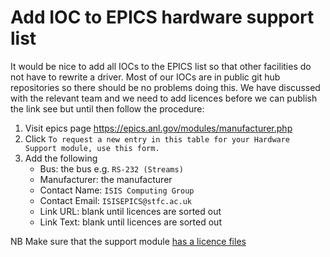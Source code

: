 # Add IOC to EPICS hardware support list

It would be nice to add all IOCs to the EPICS list so that other facilities do not have to rewrite a driver. Most of our IOCs are in public git hub repositories so there should be no problems doing this. We have discussed with the relevant team and we need to add licences before we can publish the link see but until then follow the procedure:


1. Visit epics page https://epics.anl.gov/modules/manufacturer.php
1. Click `To request a new entry in this table for your Hardware Support module, use this form.`
1. Add the following
    - Bus: the bus e.g. `RS-232 (Streams)`
    - Manufacturer: the manufacturer
    - Contact Name: `ISIS Computing Group`
    - Contact Email: `ISISEPICS@stfc.ac.uk`
    - Link URL: blank until licences are sorted out
    - Link Text: blank until licences are sorted out

NB Make sure that the support module [has a licence files](https://github.com/ISISComputingGroup/IBEX_device_generator/blob/master/templates/support/LICENCE)